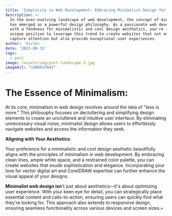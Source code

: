 ```yaml
---
title: 'Simplicity in Web Development: Embracing Minimalist Design for Maximum Impact'
description: >-
  In the ever-evolving landscape of web development, the concept of minimalism
  has emerged as a powerful design philosophy. As a passionate web developer
  with a fondness for minimalistic and cool design aesthetics, you're in a
  unique position to leverage this trend to create websites that not only
  capture attention but also provide exceptional user experiences.
author: 'Victor '
date: '2023-08-31'
tags:
  - post
image: /assets/img/post-landscape-3.jpg
imageAlt: "\U0001F643"
---
```

# The Essence of Minimalism:

At its core, minimalism in web design revolves around the idea of "less is more." This philosophy focuses on decluttering and simplifying design elements to create an uncluttered and intuitive user interface. By eliminating unnecessary visual noise, minimalist design allows users to effortlessly navigate websites and access the information they seek.

**Aligning with Your Aesthetics**:

Your preference for a minimalistic and cool design aesthetic beautifully aligns with the principles of minimalism in web development. By embracing clean lines, ample white space, and a restrained color palette, you can create websites that exude sophistication and elegance. Incorporating your love for vector digital art and CorelDRAW expertise can further enhance the visual appeal of your designs.

**Minimalist web design isn**'t just about aesthetics—it's about optimizing user experience. With your keen eye for detail, you can strategically place essential content and calls-to-action, ensuring users can quickly find what they're looking for. This approach also extends to responsive design, ensuring seamless functionality across various devices and screen sizes.​=
